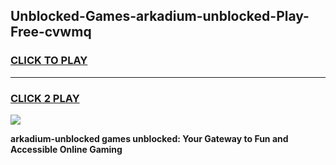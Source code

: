 
## Unblocked-Games-arkadium-unblocked-Play-Free-cvwmq
<h3>
<a href="https://premium76.site?title=arkadium-unblocked&ref=20M">CLICK TO PLAY</a></h3>
<hr>

<h3>
<a href="https://premium76.site?title=arkadium-unblocked&ref=20M">CLICK 2 PLAY</a>
  
</h3>

<a href="https://premium76.site?title=arkadium-unblocked&ref=19M"><img src="https://clearcache.store/games.png"></a>


**arkadium-unblocked games unblocked: Your Gateway to Fun and Accessible Online Gaming**
